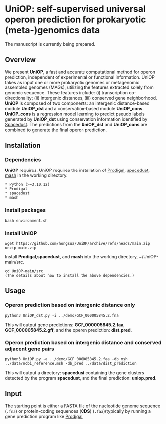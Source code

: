 # UniOP: self-supervised universal operon prediction for prokaryotic (meta-)genomics data
The manuscript is currently being prepared.

## Overview
We present **UniOP**, a fast and accurate computational method for operon prediction, independent of experimental or functional information. UniOP takes as input one or more prokaryotic genomes or metagenomic assembled genomes (MAGs), utilizing the features extracted solely from genomic sequence. These features include:
(i) transcription co-directionality;
(ii) intergenic distances; 
(iii) conserved gene neighborhood. 
**UniOP** is composed of two components: an intergenic distance-based module **UniOP_dst** and a conservation-based module **UniOP_cons**. **UniOP_cons** is a regression model learning to predict pseudo labels generated by **UniOP_dst** using conservation information identified by [Spacedust](https://github.com/soedinglab/spacedust). The predictions from the **UniOP_dst** and **UniOP_cons** are combined to generate the final operon prediction. 


## Installation
### Dependencies
**UniOP** requires:
UniOP requires the installation of [Prodigal](https://github.com/hyattpd/Prodigal/wiki/installation), [spacedust](https://github.com/soedinglab/spacedust), [mash](https://github.com/marbl/mash) in the working directory.
```
* Python (>=3.10.12)
* Prodigal
* spacedust 
* mash
```
### Install packages
```
bash environment.sh
```
### Install UniOP
```
wget https://github.com/hongsua/UniOP/archive/refs/heads/main.zip
unzip main.zip
```
Install **Prodigal**,**spacedust**, and **mash** into the working directory, ~/UniOP-main/src.
```
cd UniOP-main/src
(The details about how to install the above dependencies.)
```
## Usage
### Operon prediction based on intergenic distance only
```
python3 UniOP_dst.py -i ../demo/GCF_000005845.2.fna
```
This will output gene predictions: **GCF_000005845.2.faa**, **GCF_000005845.2.gff**, and the operon prediction: **dist.pred**.
### Operon prediction based on intergenic distance and conserved adjacent gene pairs
```
python3 UniOP.py -a ../demo/GCF_000005845.2.faa -db_msh ../data/ncbi_reference.msh -db_pred ../data/dist_prediction
```
This will output a directory: **spacedust** containing the gene clusters detected by the program **spacedust**, and the final prediction: **uniop.pred**.





## Input
The starting point is either a FASTA file of the nucleotide genome sequence (`.fna`) or protein-coding sequences (**CDS**) (`.faa`)(typically by running a gene prediction program like [Prodigal](https://github.com/hyattpd/Prodigal))
